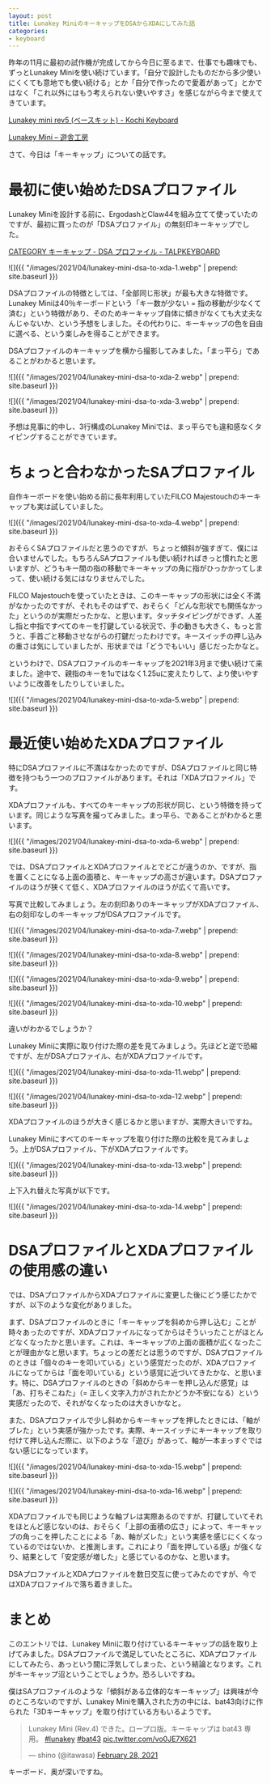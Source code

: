 ```yaml
---
layout: post
title: Lunakey MiniのキーキャップをDSAからXDAにしてみた話
categories:
- keyboard
---
```



昨年の11月に最初の試作機が完成してから今日に至るまで、仕事でも趣味でも、ずっとLunakey Miniを使い続けています。「自分で設計したものだから多少使いにくくても意地でも使い続ける」とか「自分で作ったので愛着があって」とかではなく「これ以外にはもう考えられない使いやすさ」を感じながら今まで使えてきています。

[Lunakey mini rev5 (ベースキット) - Kochi Keyboard](https://kochikeyboard.stores.jp/items/605ab0a6baeb3a0ff29252a2)

[Lunakey Mini – 遊舎工房](https://shop.yushakobo.jp/collections/keyboard/products/consign_lunakey-mini)

さて、今日は「キーキャップ」についての話です。

# 最初に使い始めたDSAプロファイル


Lunakey Miniを設計する前に、ErgodashとClaw44を組み立てて使っていたのですが、最初に買ったのが「DSAプロファイル」の無刻印キーキャップでした。

[CATEGORY キーキャップ - DSA プロファイル - TALPKEYBOARD](https://talpkeyboard.stores.jp/?category_id=59e2acfaed05e644fd004008)


![]({{ "/images/2021/04/lunakey-mini-dsa-to-xda-1.webp" | prepend: site.baseurl }})


DSAプロファイルの特徴としては、「全部同じ形状」が最も大きな特徴です。Lunakey Miniは40％キーボードという「キー数が少ない = 指の移動が少なくて済む」という特徴があり、そのためキーキャップ自体に傾きがなくても大丈夫なんじゃないか、という予想をしました。その代わりに、キーキャップの色を自由に選べる、という楽しみを得ることができます。

DSAプロファイルのキーキャップを横から撮影してみました。「まっ平ら」であることがわかると思います。


![]({{ "/images/2021/04/lunakey-mini-dsa-to-xda-2.webp" | prepend: site.baseurl }})



![]({{ "/images/2021/04/lunakey-mini-dsa-to-xda-3.webp" | prepend: site.baseurl }})


予想は見事に的中し、3行構成のLunakey Miniでは、まっ平らでも違和感なくタイピングすることができています。

# ちょっと合わなかったSAプロファイル


自作キーボードを使い始める前に長年利用していたFILCO Majestouchのキーキャップも実は試していました。


![]({{ "/images/2021/04/lunakey-mini-dsa-to-xda-4.webp" | prepend: site.baseurl }})


おそらくSAプロファイルだと思うのですが、ちょっと傾斜が強すぎて、僕には合いませんでした。もちろんSAプロファイルも使い続ければきっと慣れたと思いますが、どうもキー間の指の移動でキーキャップの角に指がひっかかってしまって、使い続ける気にはなりませんでした。

FILCO Majestouchを使っていたときは、このキーキャップの形状には全く不満がなかったのですが、それもそのはずで、おそらく「どんな形状でも関係なかった」というのが実際だったかな、と思います。タッチタイピングができず、人差し指と中指ですべてのキーを打鍵している状況で、手の動きも大きく、もっと言うと、手首ごと移動させながらの打鍵だったわけです。キースイッチの押し込みの重さは気にしていましたが、形状までは「どうでもいい」感じだったかなと。

というわけで、DSAプロファイルのキーキャップを2021年3月まで使い続けて来ました。途中で、親指のキーを1uではなく1.25uに変えたりして、より使いやすいように改善をしたりしていました。


![]({{ "/images/2021/04/lunakey-mini-dsa-to-xda-5.webp" | prepend: site.baseurl }})


# 最近使い始めたXDAプロファイル


特にDSAプロファイルに不満はなかったのですが、DSAプロファイルと同じ特徴を持つもう一つのプロファイルがあります。それは「XDAプロファイル」です。

XDAプロファイルも、すべてのキーキャップの形状が同じ、という特徴を持っています。同じような写真を撮ってみました。まっ平ら、であることがわかると思います。


![]({{ "/images/2021/04/lunakey-mini-dsa-to-xda-6.webp" | prepend: site.baseurl }})


では、DSAプロファイルとXDAプロファイルとでどこが違うのか、ですが、指を置くことになる上面の面積と、キーキャップの高さが違います。DSAプロファイルのほうが狭くて低く、XDAプロファイルのほうが広くて高いです。

写真で比較してみましょう。左の刻印ありのキーキャップがXDAプロファイル、右の刻印なしのキーキャップがDSAプロファイルです。


![]({{ "/images/2021/04/lunakey-mini-dsa-to-xda-7.webp" | prepend: site.baseurl }})



![]({{ "/images/2021/04/lunakey-mini-dsa-to-xda-8.webp" | prepend: site.baseurl }})



![]({{ "/images/2021/04/lunakey-mini-dsa-to-xda-9.webp" | prepend: site.baseurl }})



![]({{ "/images/2021/04/lunakey-mini-dsa-to-xda-10.webp" | prepend: site.baseurl }})


違いがわかるでしょうか？

Lunakey Miniに実際に取り付けた際の差を見てみましょう。先ほどと逆で恐縮ですが、左がDSAプロファイル、右がXDAプロファイルです。


![]({{ "/images/2021/04/lunakey-mini-dsa-to-xda-11.webp" | prepend: site.baseurl }})



![]({{ "/images/2021/04/lunakey-mini-dsa-to-xda-12.webp" | prepend: site.baseurl }})


XDAプロファイルのほうが大きく感じるかと思いますが、実際大きいですね。

Lunakey Miniにすべてのキーキャップを取り付けた際の比較を見てみましょう。上がDSAプロファイル、下がXDAプロファイルです。


![]({{ "/images/2021/04/lunakey-mini-dsa-to-xda-13.webp" | prepend: site.baseurl }})


上下入れ替えた写真が以下です。


![]({{ "/images/2021/04/lunakey-mini-dsa-to-xda-14.webp" | prepend: site.baseurl }})


# DSAプロファイルとXDAプロファイルの使用感の違い


では、DSAプロファイルからXDAプロファイルに変更した後にどう感じたかですが、以下のような変化がありました。

まず、DSAプロファイルのときに「キーキャップを斜めから押し込む」ことが時々あったのですが、XDAプロファイルになってからはそういったことがほとんどなくなったかと思います。これは、キーキャップの上面の面積が広くなったことが理由かなと思います。ちょっとの差だとは思うのですが、DSAプロファイルのときは「個々のキーを叩いている」という感覚だったのが、XDAプロファイルになってからは「面を叩いている」という感覚に近づいてきたかな、と思います。特に、DSAプロファイルのときの「斜めからキーを押し込んだ感覚」は「あ、打ちそこねた」（= 正しく文字入力がされたかどうか不安になる）という実感だったので、それがなくなったのは大きいかなと。

また、DSAプロファイルで少し斜めからキーキャップを押したときには、「軸がブレた」という実感が強かったです。実際、キースイッチにキーキャップを取り付けて押し込んだ際に、以下のような「遊び」があって、軸が一本まっすぐではない感じになっています。


![]({{ "/images/2021/04/lunakey-mini-dsa-to-xda-15.webp" | prepend: site.baseurl }})



![]({{ "/images/2021/04/lunakey-mini-dsa-to-xda-16.webp" | prepend: site.baseurl }})


XDAプロファイルでも同じような軸ブレは実際あるのですが、打鍵していてそれをほとんど感じないのは、おそらく「上部の面積の広さ」によって、キーキャップの角っこを押したことによる「あ、軸がズレた」という実感を感じにくくなっているのではないか、と推測します。これにより「面を押している感」が強くなり、結果として「安定感が増した」と感じているのかな、と思います。

DSAプロファイルとXDAプロファイルを数日交互に使ってみたのですが、今ではXDAプロファイルで落ち着きました。

# まとめ

このエントリでは、Lunakey Miniに取り付けているキーキャップの話を取り上げてみました。DSAプロファイルで満足していたところに、XDAプロファイルにしてみたら、あっという間に浮気してしまった、という結論となります。これがキーキャップ沼ということでしょうか。恐ろしいですね。

僕はSAプロファイルのような「傾斜がある立体的なキーキャップ」は興味が今のところないのですが、Lunakey Miniを購入された方の中には、bat43向けに作られた「3Dキーキャップ」を取り付けている方もいるようです。

<blockquote class="twitter-tweet"><p lang="ja" dir="ltr">Lunakey Mini (Rev.4) できた。ロープロ版。キーキャップは bat43 専用。 <a href="https://twitter.com/hashtag/lunakey?src=hash&amp;ref_src=twsrc%5Etfw">#lunakey</a> <a href="https://twitter.com/hashtag/bat43?src=hash&amp;ref_src=twsrc%5Etfw">#bat43</a> <a href="https://t.co/vo0JE7X621">pic.twitter.com/vo0JE7X621</a></p>&mdash; shino (@itawasa) <a href="https://twitter.com/itawasa/status/1365995706985553930?ref_src=twsrc%5Etfw">February 28, 2021</a></blockquote> <script async src="https://platform.twitter.com/widgets.js" charset="utf-8"></script>

キーボード、奥が深いですね。


